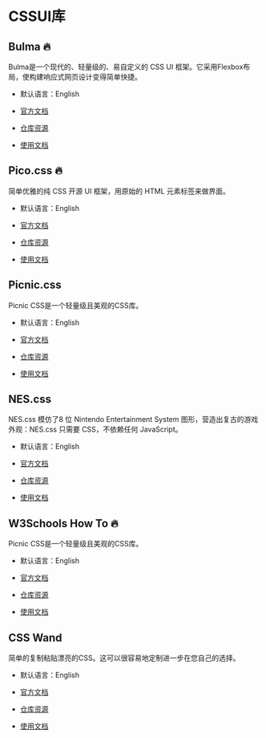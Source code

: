 # CSSUI库

## Bulma 🔥

Bulma是一个现代的、轻量级的、易自定义的 CSS UI 框架。它采用Flexbox布局，使构建响应式网页设计变得简单快捷。

- 默认语言：English

- [官方文档](https://bulma.io/)
- [仓库资源](https://github.com/jgthms/bulma)
- [使用文档](https://mp.weixin.qq.com/s/4cbrjvybmoxLAlRjVmXtCg)



## Pico.css 🔥

简单优雅的纯 CSS 开源 UI 框架，用原始的 HTML 元素标签来做界面。

- 默认语言：English

- [官方文档](https://picocss.com/)

- [仓库资源](https://github.com/picocss/pico)

- [使用文档](https://www.thosefree.com/pico-css)



## Picnic.css

Picnic CSS是一个轻量级且美观的CSS库。

- 默认语言：English

- [官方文档](https://picnicss.com/)

- [仓库资源](https://github.com/franciscop/picnic)

- [使用文档](https://picnicss.com/documentation)



## NES.css

NES.css 模仿了8 位 Nintendo Entertainment System 图形，营造出复古的游戏外观：NES.css 只需要 CSS，不依赖任何 JavaScript。

- 默认语言：English

- [官方文档](https://nostalgic-css.github.io/NES.css/)

- [仓库资源](https://github.com/nostalgic-css/NES.css)

- [使用文档](https://github.com/nostalgic-css/NES.css/blob/develop/.github/README-zh-CN.md)



## W3Schools How To 🔥

Picnic CSS是一个轻量级且美观的CSS库。

- 默认语言：English

- [官方文档](https://www.w3schools.com/howto/default.asp)

- [仓库资源]()

- [使用文档](https://www.w3schools.com/howto/default.asp)



## CSS Wand

简单的复制粘贴漂亮的CSS。这可以很容易地定制进一步在您自己的选择。

- 默认语言：English

- [官方文档](https://www.csswand.dev/)

- [仓库资源](https://github.com/oliver-gomes/csswand)

- [使用文档](https://www.csswand.dev/)





